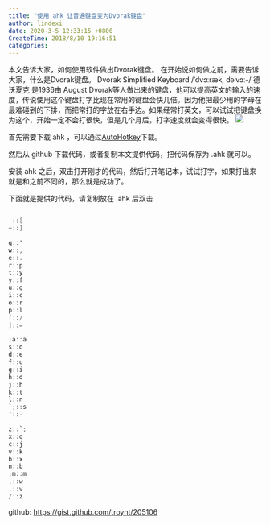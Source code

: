 ```yaml
---
title: "使用 ahk 让普通键盘变为Dvorak键盘"
author: lindexi
date: 2020-3-5 12:33:15 +0800
CreateTime: 2018/8/10 19:16:51
categories: 
---
```


本文告诉大家，如何使用软件做出Dvorak键盘。
在开始说如何做之前，需要告诉大家，什么是Dvorak键盘。 Dvorak Simplified Keyboard /ˈdvɔːræk, dəˈvɔː-/ 德沃夏克 是1936由 August Dvorak等人做出来的键盘，他可以提高英文的输入的速度，传说使用这个键盘打字比现在常用的键盘会快几倍。因为他把最少用的字母在最难碰到的下排，而把常打的字放在右手边。如果经常打英文，可以试试把键盘换为这个，开始一定不会打很快，但是几个月后，打字速度就会变得很快。
![](http://image.acmx.xyz/34fdad35-5dfe-a75b-2b4b-8c5e313038e2%2F2017819214.jpg)

<!--more-->


<!-- CreateTime:2018/8/10 19:16:51 -->


首先需要下载 ahk ，可以通过[AutoHotkey](https://autohotkey.com/)下载。

然后从 github 下载代码，或者复制本文提供代码，把代码保存为 .ahk 就可以。

安装 ahk 之后，双击打开刚才的代码，然后打开笔记本，试试打字，如果打出来就是和之前不同的，那么就是成功了。

下面就是提供的代码，请复制放在 .ahk 后双击

```csharp

-::[
=::]

q::'
w::,
e::.
r::p
t::y
y::f
u::g
i::c
o::r
p::l
[::/
]::=

;a::a
s::o
d::e
f::u
g::i
h::d
j::h
k::t
l::n
`;::s
'::-

z::`;
x::q
c::j
v::k
b::x
n::b
;m::m
,::w
.::v
/::z
```

github: https://gist.github.com/troynt/205106

